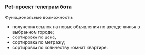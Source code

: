 ### Pet-проект телеграм бота
Функциональные возможности:
* получения ссылок на новые объявления по аренде жилья в выбранном городе;
* сортировка по цене;
* сортировка по метражу;
* сортировка по количеству комнат квартире.